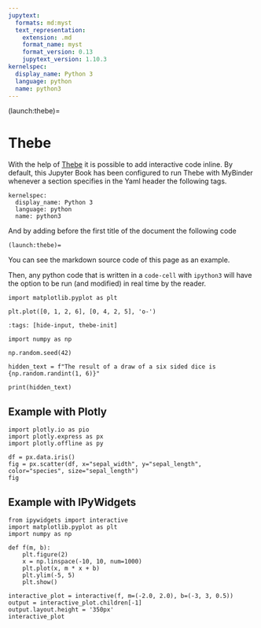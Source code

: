 ```yaml
---
jupytext:
  formats: md:myst
  text_representation:
    extension: .md
    format_name: myst
    format_version: 0.13
    jupytext_version: 1.10.3
kernelspec:
  display_name: Python 3
  language: python
  name: python3
---
```


(launch:thebe)=

# Thebe

With the help of [Thebe](https://thebe.readthedocs.io/en/stable/) it is
possible to add interactive code inline. By default, this Jupyter Book has been
configured to run Thebe with MyBinder whenever a section specifies in the Yaml
header the following tags.

```
kernelspec:
  display_name: Python 3
  language: python
  name: python3
```

And by adding before the first title of the document the following code

```
(launch:thebe)=
```

You can see the markdown source code of this page as an example.

Then, any python code that is written in a `code-cell` with `ipython3` will
have the option to be run (and modified) in real time by the reader.

```{code-cell} ipython3
import matplotlib.pyplot as plt

plt.plot([0, 1, 2, 6], [0, 4, 2, 5], 'o-')
```

```{code-cell} ipython3
:tags: [hide-input, thebe-init]

import numpy as np

np.random.seed(42)

hidden_text = f"The result of a draw of a six sided dice is {np.random.randint(1, 6)}"
```

```{code-cell} ipython3
print(hidden_text)
```

## Example with Plotly

```{code-cell} ipython3
import plotly.io as pio
import plotly.express as px
import plotly.offline as py

df = px.data.iris()
fig = px.scatter(df, x="sepal_width", y="sepal_length", color="species", size="sepal_length")
fig
```

## Example with IPyWidgets

```{code-cell} ipython3
from ipywidgets import interactive
import matplotlib.pyplot as plt
import numpy as np

def f(m, b):
    plt.figure(2)
    x = np.linspace(-10, 10, num=1000)
    plt.plot(x, m * x + b)
    plt.ylim(-5, 5)
    plt.show()

interactive_plot = interactive(f, m=(-2.0, 2.0), b=(-3, 3, 0.5))
output = interactive_plot.children[-1]
output.layout.height = '350px'
interactive_plot
```
